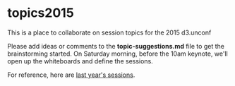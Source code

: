 # topics2015
This is a place to collaborate on session topics for the 2015 d3.unconf

Please add ideas or comments to the **topic-suggestions.md** file to get the brainstorming started. On Saturday morning, before the 10am keynote, we'll open up the whiteboards and define the sessions. 

For reference, here are [last year's sessions](http://visfest.com/d3unconf2014/).
